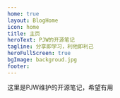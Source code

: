 ```yaml
---
home: true
layout: BlogHome
icon: home
title: 主页
heroText: PJW的开源笔记
tagline: 分享即学习，利他即利己
heroFullScreen: true
bgImage: backgroud.jpg
footer: 
---
```


这里是PJW维护的开源笔记，希望有用